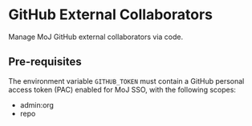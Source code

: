 # GitHub External Collaborators

Manage MoJ GitHub external collaborators via code.

## Pre-requisites

The environment variable `GITHUB_TOKEN` must contain a GitHub personal access
token (PAC) enabled for MoJ SSO, with the following scopes:
  * admin:org
  * repo
